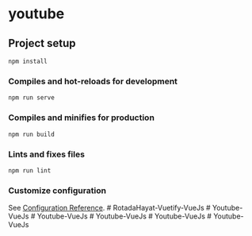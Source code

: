 # youtube

## Project setup
```
npm install
```

### Compiles and hot-reloads for development
```
npm run serve
```

### Compiles and minifies for production
```
npm run build
```

### Lints and fixes files
```
npm run lint
```

### Customize configuration
See [Configuration Reference](https://cli.vuejs.org/config/).
#   R o t a d a H a y a t - V u e t i f y - V u e J s  
 #   Y o u t u b e - V u e J s  
 #   Y o u t u b e - V u e J s  
 #   Y o u t u b e - V u e J s  
 #   Y o u t u b e - V u e J s  
 #   Y o u t u b e - V u e J s  
 